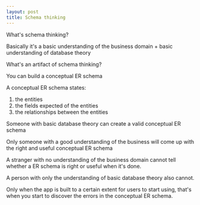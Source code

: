 ```yaml
---
layout: post
title: Schema thinking
---
```


What's schema thinking?

Basically it's a basic understanding of the business domain + basic understanding of database theory

What's an artifact of schema thinking?

You can build a conceptual ER schema

A conceptual ER schema states:

1. the entities
2. the fields expected of the entities
3. the relationships between the entities

Someone with basic database theory can create a valid conceptual ER schema

Only someone with a good understanding of the business will come up with the right and useful conceptual ER schema

A stranger with no understanding of the business domain cannot tell whether a ER schema is right or useful when it's done.

A person with only the understanding of basic database theory also cannot.

Only when the app is built to a certain extent for users to start using, that's when you start to discover the errors in the conceptual ER schema.




